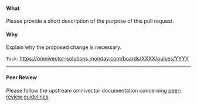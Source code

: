#### What
Please provide a short description of the purpose of this pull request.

#### Why
Explain why the proposed change is necessary.

`Task`: https://omnivector-solutions.monday.com/boards/XXXX/pulses/YYYY

---

#### Peer Review
Please follow the upstream omnivector documentation concerning
[peer-review guidelines](https://github.com/omnivector-solutions/Documentation/blob/main/Contributing/pr_review_standards.md#peer-review).
